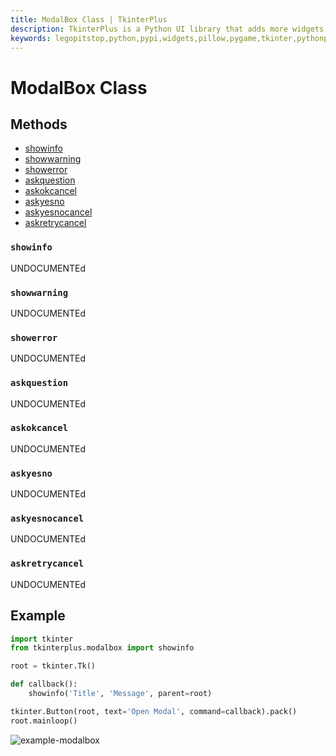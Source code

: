 ```yaml
---
title: ModalBox Class | TkinterPlus
description: TkinterPlus is a Python UI library that adds more widgets to Tkinter
keywords: legopitstop,python,pypi,widgets,pillow,pygame,tkinter,pythonpackage
---
```


# ModalBox Class

## Methods

- [showinfo](#showinfo)
- [showwarning](#showwarning)
- [showerror](#showerror)
- [askquestion](#askquestion)
- [askokcancel](#askokcancel)
- [askyesno](#askyesno)
- [askyesnocancel](#askyesnocancel)
- [askretrycancel](#askretrycancel)

### `showinfo`

UNDOCUMENTEd

### `showwarning`

UNDOCUMENTEd

### `showerror`

UNDOCUMENTEd

### `askquestion`

UNDOCUMENTEd

### `askokcancel`

UNDOCUMENTEd

### `askyesno`

UNDOCUMENTEd

### `askyesnocancel`

UNDOCUMENTEd

### `askretrycancel`

UNDOCUMENTEd

## Example

```py
import tkinter
from tkinterplus.modalbox import showinfo

root = tkinter.Tk()

def callback():
    showinfo('Title', 'Message', parent=root)

tkinter.Button(root, text='Open Modal', command=callback).pack()
root.mainloop()
```

![example-modalbox](/images/example-modalbox.png)

